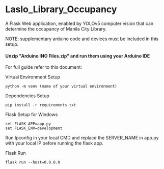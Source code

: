 # Laslo_Library_Occupancy
A Flask Web application, enabled by YOLOv5 computer vision that can determine the occupancy of Manila City Library.

NOTE: supplementary arduino code and devices must be included in this setup. 

#### Unzip "Arduino INO Files.zip" and run them using your Arduino IDE 

For full guide refer to this document:

Virtual Environment Setup
```
python -m venv (name of your virtual environment)
```
Dependencies Setup 
```
pip install -r requirements.txt
```
Flask Setup for Windows
```
set FLASK_APP=app.py
set FLASK_ENV=development
```
Run Ipconfig in your local CMD and replace the SERVER_NAME in app.py with your local IP before running the flask app.

Flask Run
```
flask run --host=0.0.0.0
```
